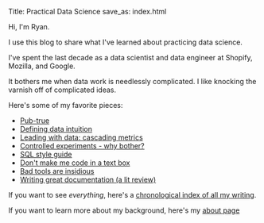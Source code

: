 Title: Practical Data Science
save_as: index.html

Hi, I'm Ryan.

I use this blog to share what I've learned about practicing data science.

I've spent the last decade as a data scientist and data engineer 
at Shopify, Mozilla, and Google.

It bothers me when data work is needlessly complicated.
I like knocking the varnish off of complicated ideas.


Here's some of my favorite pieces:

* [Pub-true](/pub-true.html)
* [Defining data intuition](/data_intuition.html)
* [Leading with data: cascading metrics](/cascading_metrics.html)
* [Controlled experiments - why bother?](/why_experiment.html)
* [SQL style guide](/sql_style_guide.html)
* [Don't make me code in a text box](/coding_in_textboxes.html)
* [Bad tools are insidious](/bad-tools.html)
* [Writing great documentation (a lit review) ](lit-review.html)

If you want to see _everything_, here's a 
[chronological index of all my writing](/chrono.html).

If you want to learn more about my background,
here's my [about page](/pages/about.html)


